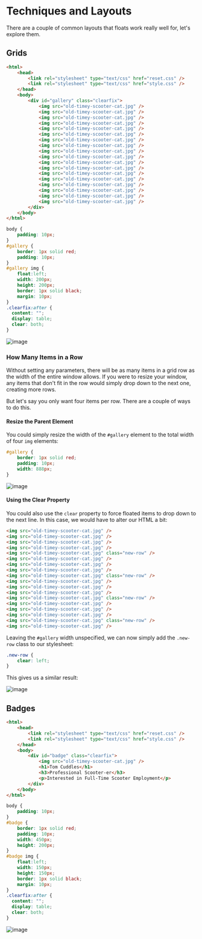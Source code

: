 # Techniques and Layouts

There are a couple of common layouts that floats work really well for, let's explore them.

## Grids

```html
<html>
	<head>
		<link rel="stylesheet" type="text/css" href="reset.css" />
		<link rel="stylesheet" type="text/css" href="style.css" />
	</head>
	<body>
		<div id="gallery" class="clearfix">
			<img src="old-timey-scooter-cat.jpg" />
			<img src="old-timey-scooter-cat.jpg" />
			<img src="old-timey-scooter-cat.jpg" />
			<img src="old-timey-scooter-cat.jpg" />
			<img src="old-timey-scooter-cat.jpg" />
			<img src="old-timey-scooter-cat.jpg" />
			<img src="old-timey-scooter-cat.jpg" />
			<img src="old-timey-scooter-cat.jpg" />
			<img src="old-timey-scooter-cat.jpg" />
			<img src="old-timey-scooter-cat.jpg" />
			<img src="old-timey-scooter-cat.jpg" />
			<img src="old-timey-scooter-cat.jpg" />
			<img src="old-timey-scooter-cat.jpg" />
			<img src="old-timey-scooter-cat.jpg" />
			<img src="old-timey-scooter-cat.jpg" />
			<img src="old-timey-scooter-cat.jpg" />
			<img src="old-timey-scooter-cat.jpg" />
			<img src="old-timey-scooter-cat.jpg" />
		</div>
	</body>
</html>
```

```css
body {
	padding: 10px;
}
#gallery {
	border: 1px solid red;
	padding: 10px;
}
#gallery img {
	float:left;
	width: 200px;
	height: 200px;
	border: 1px solid black;
	margin: 10px;
}
.clearfix:after {
  content: "";
  display: table;
  clear: both;
}
```

![image](http://i.imgur.com/oXwTBQJ.jpg)

### How Many Items in a Row

Without setting any parameters, there will be as many items in a grid row as the width of the entire window allows. If you were to resize your window, any items that don't fit in the row would simply drop down to the next one, creating more rows.

But let's say you only want four items per row. There are a couple of ways to do this.

#### Resize the Parent Element

You could simply resize the width of the `#gallery` element to the total width of four `img` elements:

```css
#gallery {
	border: 1px solid red;
	padding: 10px;
	width: 888px;
}
```

![image](http://i.imgur.com/yIlztGQ.png)

#### Using the Clear Property

You could also use the `clear` property to force floated items to drop down to the next line. In this case, we would have to alter our HTML a bit:

```html
<img src="old-timey-scooter-cat.jpg" />
<img src="old-timey-scooter-cat.jpg" />
<img src="old-timey-scooter-cat.jpg" />
<img src="old-timey-scooter-cat.jpg" />
<img src="old-timey-scooter-cat.jpg" class="new-row" />
<img src="old-timey-scooter-cat.jpg" />
<img src="old-timey-scooter-cat.jpg" />
<img src="old-timey-scooter-cat.jpg" />
<img src="old-timey-scooter-cat.jpg" class="new-row" />
<img src="old-timey-scooter-cat.jpg" />
<img src="old-timey-scooter-cat.jpg" />
<img src="old-timey-scooter-cat.jpg" />
<img src="old-timey-scooter-cat.jpg" class="new-row" />
<img src="old-timey-scooter-cat.jpg" />
<img src="old-timey-scooter-cat.jpg" />
<img src="old-timey-scooter-cat.jpg" />
<img src="old-timey-scooter-cat.jpg" class="new-row" />
<img src="old-timey-scooter-cat.jpg" />
```
Leaving the `#gallery` width unspecified, we can now simply add the `.new-row` class to our stylesheet:

```css
.new-row {
	clear: left;
}
```

This gives us a similar result:

![image](http://i.imgur.com/LnLeUWs.jpg)

## Badges

```html
<html>
	<head>
		<link rel="stylesheet" type="text/css" href="reset.css" />
		<link rel="stylesheet" type="text/css" href="style.css" />
	</head>
	<body>
		<div id="badge" class="clearfix">
			<img src="old-timey-scooter-cat.jpg" />
			<h1>Tom Cuddles</h1>
			<h3>Professional Scooter-er</h3>
			<p>Interested in Full-Time Scooter Employment</p>
		</div>
	</body>
</html>
```

```css
body {
	padding: 10px;
}
#badge {
	border: 1px solid red;
	padding: 10px;
	width: 450px;
	height: 200px;
}
#badge img {
	float:left;
	width: 150px;
	height: 150px;
	border: 1px solid black;
	margin: 10px;
}
.clearfix:after {
  content: "";
  display: table;
  clear: both;
}
```

![image](http://i.imgur.com/kigQBs6.png)